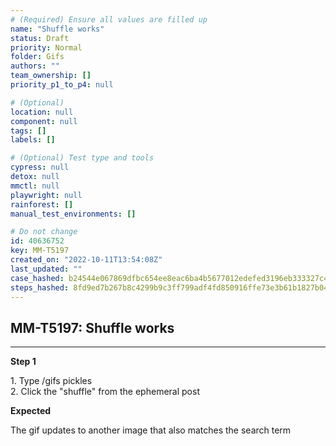 ```yaml
---
# (Required) Ensure all values are filled up
name: "Shuffle works"
status: Draft
priority: Normal
folder: Gifs
authors: ""
team_ownership: []
priority_p1_to_p4: null

# (Optional)
location: null
component: null
tags: []
labels: []

# (Optional) Test type and tools
cypress: null
detox: null
mmctl: null
playwright: null
rainforest: []
manual_test_environments: []

# Do not change
id: 40636752
key: MM-T5197
created_on: "2022-10-11T13:54:08Z"
last_updated: ""
case_hashed: b24544e067869dfbc654ee8eac6ba4b5677012edefed3196eb333327c461716582294180f5842065db97d85c126b7007
steps_hashed: 8fd9ed7b267b8c4299b9c3ff799adf4fd850916ffe73e3b61b1827b04231dad7dfe7ec5528f1091ba6ea17c12ac735c7
---
```


<!-- (Auto-generated) Based on frontmatter's "key" and "name" -->

## MM-T5197: Shuffle works

---

**Step 1**

1\. Type /gifs pickles\
2\. Click the "shuffle" from the ephemeral post

**Expected**

The gif updates to another image that also matches the search term
